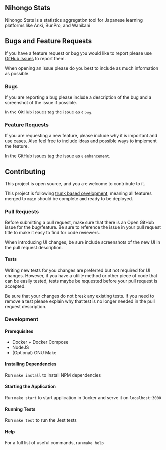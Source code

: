 ## Nihongo Stats

Nihongo Stats is a statistics aggregation tool for Japanese learning platforms like Anki, BunPro, and Wanikani

## Bugs and Feature Requests

If you have a feature request or bug you would like to report please
use [GitHub Issues](https://github.com/ranger-ross/nihongo-stats/issues) to report them.

When opening an issue please do you best to include as much information as possible.

### Bugs

If you are reporting a bug please include a description of the bug and a screenshot of the issue if possible.

In the GitHub issues tag the issue as a `bug`.

### Feature Requests

If you are requesting a new feature, please include why it is important and use cases. Also feel free to include ideas
and possible ways to implement the feature.

In the GitHub issues tag the issue as a `enhancement`.

## Contributing

This project is open source, and you are welcome to contribute to it.

This project is following [trunk based development](https://trunkbaseddevelopment.com/), meaning all features merged to `main` should be complete and ready to
be deployed.

### Pull Requests

Before submitting a pull request, make sure that there is an Open GitHub issue for the bug/feature. Be sure to reference
the issue in your pull request title to make it easy to find for code reviewers.

When introducing UI changes, be sure include screenshots of the new UI in the pull request description.

#### Tests

Writing new tests for you changes are preferred but not required for UI changes. However, if you have a utility method
or other piece of code that can be easily tested, tests maybe be requested before your pull request is accepted.

Be sure that your changes do not break any existing tests. If you need to remove a test please explain why that test is
no longer needed in the pull request description.

### Development

#### Prerequisites

- Docker + Docker Compose
- NodeJS
- (Optional) GNU Make

#### Installing Dependencies

Run `make install` to install NPM dependencies

#### Starting the Application

Run `make start` to start application in Docker and serve it on `localhost:3000`

#### Running Tests

Run `make test` to run the Jest tests

#### Help

For a full list of useful commands, run `make help`
